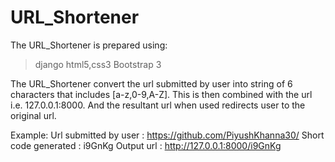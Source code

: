 # URL_Shortener 
The URL_Shortener is prepared using: 
> django 
> html5,css3
> Bootstrap 3

The URL_Shortener convert the url submitted by user into string of 6 characters that includes [a-z,0-9,A-Z]. This is then combined with the url i.e. 127.0.0.1:8000. And the resultant url when used redirects user to the original url.

Example:
Url submitted by user : https://github.com/PiyushKhanna30/
Short code generated : i9GnKg
Output url : http://127.0.0.1:8000/i9GnKg

